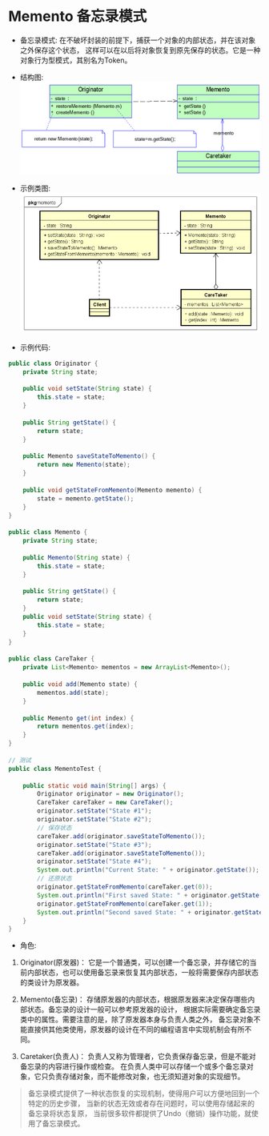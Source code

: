 # Memento 备忘录模式

- 备忘录模式:
在不破坏封装的前提下，捕获一个对象的内部状态，并在该对象之外保存这个状态，
这样可以在以后将对象恢复到原先保存的状态。它是一种对象行为型模式，其别名为Token。

- 结构图:
![Memento_structure](images/20.Memento_structure.png)

- 示例类图:
![Memento_uml](images/20.Memento_uml.png)

- 示例代码:
```java
public class Originator {
	private String state;

	public void setState(String state) {
		this.state = state;
	}

	public String getState() {
		return state;
	}

	public Memento saveStateToMemento() {
		return new Memento(state);
	}

	public void getStateFromMemento(Memento memento) {
		state = memento.getState();
	}
}

public class Memento {
	private String state;

	public Memento(String state) {
		this.state = state;
	}

	public String getState() {
		return state;
	}
	public void setState(String state) {
		this.state = state;
	}
}

public class CareTaker {
	private List<Memento> mementos = new ArrayList<Memento>();

	public void add(Memento state) {
		mementos.add(state);
	}

	public Memento get(int index) {
		return mementos.get(index);
	}
}

// 测试
public class MementoTest {

	public static void main(String[] args) {
		Originator originator = new Originator();
		CareTaker careTaker = new CareTaker();
		originator.setState("State #1");
		originator.setState("State #2");
		// 保存状态
		careTaker.add(originator.saveStateToMemento());
		originator.setState("State #3");
		careTaker.add(originator.saveStateToMemento());
		originator.setState("State #4");
		System.out.println("Current State: " + originator.getState());
		// 还原状态
		originator.getStateFromMemento(careTaker.get(0));
		System.out.println("First saved State: " + originator.getState());
		originator.getStateFromMemento(careTaker.get(1));
		System.out.println("Second saved State: " + originator.getState());
	}
}
```

- 角色:
1. Originator(原发器)：
它是一个普通类，可以创建一个备忘录，并存储它的当前内部状态，也可以使用备忘录来恢复其内部状态，一般将需要保存内部状态的类设计为原发器。

2. Memento(备忘录)：
存储原发器的内部状态，根据原发器来决定保存哪些内部状态。备忘录的设计一般可以参考原发器的设计，
根据实际需要确定备忘录类中的属性。需要注意的是，除了原发器本身与负责人类之外，
备忘录对象不能直接供其他类使用，原发器的设计在不同的编程语言中实现机制会有所不同。

3. Caretaker(负责人)：
负责人又称为管理者，它负责保存备忘录，但是不能对备忘录的内容进行操作或检查。
在负责人类中可以存储一个或多个备忘录对象，它只负责存储对象，而不能修改对象，也无须知道对象的实现细节。

> 备忘录模式提供了一种状态恢复的实现机制，使得用户可以方便地回到一个特定的历史步骤，
当新的状态无效或者存在问题时，可以使用存储起来的备忘录将状态复原，
当前很多软件都提供了Undo（撤销）操作功能，就使用了备忘录模式。

